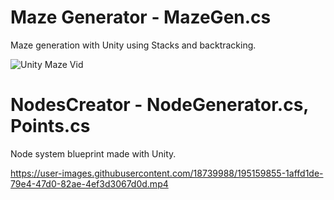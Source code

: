 # Maze Generator - MazeGen.cs
Maze generation with Unity using Stacks and backtracking.

![Unity Maze Vid](https://user-images.githubusercontent.com/18739988/194824805-33dd7bd7-58c2-47a3-95f8-a0c871f51028.gif)

# NodesCreator - NodeGenerator.cs, Points.cs
Node system blueprint made with Unity.


https://user-images.githubusercontent.com/18739988/195159855-1affd1de-79e4-47d0-82ae-4ef3d3067d0d.mp4

